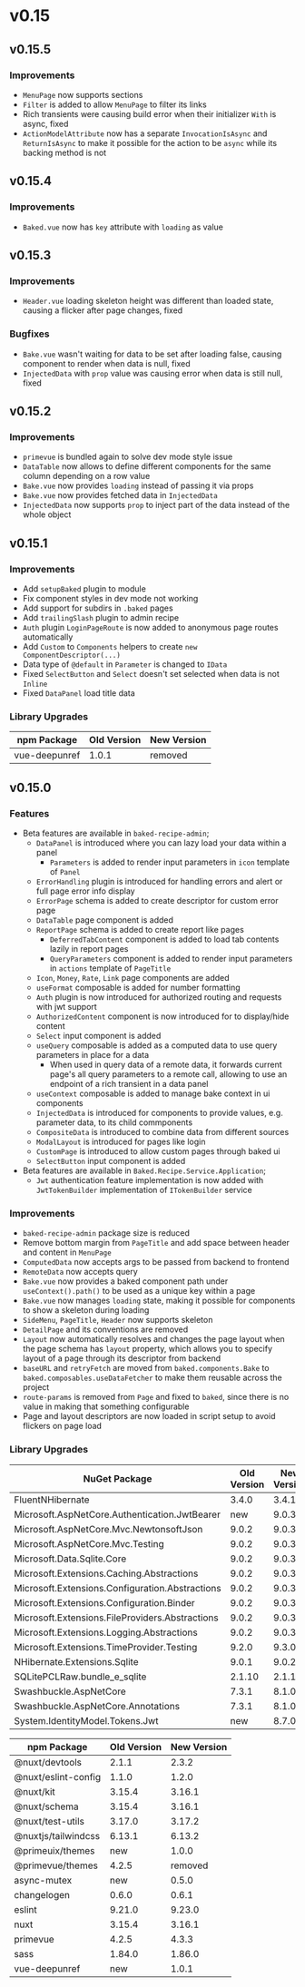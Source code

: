 # v0.15

## v0.15.5

### Improvements

- `MenuPage` now supports sections
- `Filter` is added to allow `MenuPage` to filter its links
- Rich transients were causing build error when their initializer `With` is
  async, fixed
- `ActionModelAttribute` now has a separate `InvocationIsAsync` and
  `ReturnIsAsync` to make it possible for the action to be `async` while its
  backing method is not

## v0.15.4

### Improvements

- `Baked.vue` now has `key` attribute with `loading` as value

## v0.15.3

### Improvements

- `Header.vue` loading skeleton height was different than loaded state, causing
  a flicker after page changes, fixed

### Bugfixes

- `Bake.vue` wasn't waiting for data to be set after loading false, causing
  component to render when data is null, fixed
- `InjectedData` with `prop` value was causing error when data is still null,
  fixed

## v0.15.2

### Improvements

- `primevue` is bundled again to solve dev mode style issue
- `DataTable` now allows to define different components for the same column
  depending on a row value
- `Bake.vue` now provides `loading` instead of passing it via props
- `Bake.vue` now provides fetched data in `InjectedData`
- `InjectedData` now supports `prop` to inject part of the data instead of the
  whole object

## v0.15.1

### Improvements

- Add `setupBaked` plugin to module
- Fix component styles in dev mode not working
- Add support for subdirs in `.baked` pages
- Add `trailingSlash` plugin to admin recipe
- `Auth` plugin `LoginPageRoute` is now added to anonymous page routes
  automatically
- Add `Custom` to `Components` helpers to create `new ComponentDescriptor(...)`
- Data type of `@default` in `Parameter` is changed to `IData`
- Fixed `SelectButton` and `Select` doesn't set selected when data is not
  `Inline`
- Fixed `DataPanel` load title data

### Library Upgrades

| npm Package   | Old Version | New Version |
| ---           | ---         | ---         |
| vue-deepunref | 1.0.1       | removed     |

## v0.15.0

### Features

- Beta features are available in `baked-recipe-admin`;
  - `DataPanel` is introduced where you can lazy load your data within a panel
    - `Parameters` is added to render input parameters in `icon` template of
      `Panel`
  - `ErrorHandling` plugin is introduced for handling errors and alert or full
    page error info display
  - `ErrorPage` schema is added to create descriptor for custom error page
  - `DataTable` page component is added
  - `ReportPage` schema is added to create report like pages
    - `DeferredTabContent` component is added to load tab contents lazily in
      report pages
    - `QueryParameters` component is added to render input parameters in
      `actions` template of `PageTitle`
  - `Icon`, `Money`, `Rate`, `Link` page components are added
  - `useFormat` composable is added for number formatting
  - `Auth` plugin is now introduced for authorized routing and requests with
    jwt support
  - `AuthorizedContent` component is now introduced for to display/hide
    content
  - `Select` input component is added
  - `useQuery` composable is added as a computed data to use query parameters in
    place for a data
    - When used in query data of a remote data, it forwards current page's all
      query parameters to a remote call, allowing to use an endpoint of a rich
      transient in a data panel
  - `useContext` composable is added to manage bake context in ui components
  - `InjectedData` is introduced for components to provide values, e.g.
    parameter data, to its child commponents
  - `CompositeData` is introduced to combine data from different sources
  - `ModalLayout` is introduced for pages like login
  - `CustomPage` is introduced to allow custom pages through baked ui
  - `SelectButton` input component is added
- Beta features are available in `Baked.Recipe.Service.Application`;
  - `Jwt` authentication feature implementation is now added with
    `JwtTokenBuilder` implementation of `ITokenBuilder` service

### Improvements

- `baked-recipe-admin` package size is reduced
- Remove bottom margin from `PageTitle` and add space between header and content
  in `MenuPage`
- `ComputedData` now accepts args to be passed from backend to frontend
- `RemoteData` now accepts query
- `Bake.vue` now provides a baked component path under `useContext().path()` to
  be used as a unique key within a page
- `Bake.vue` now manages `loading` state, making it possible for components to
  show a skeleton during loading
- `SideMenu`, `PageTitle`, `Header` now supports skeleton
- `DetailPage` and its conventions are removed
- `Layout` now automatically resolves and changes the page layout when the page
  schema has `layout` property, which allows you to specify layout of a page
  through its descriptor from backend
- `baseURL` and `retryFetch` are moved from `baked.components.Bake` to
  `baked.composables.useDataFetcher` to make them reusable across the project
- `route-params` is removed from `Page` and fixed to `baked`, since there is no
  value in making that something configurable
- Page and layout descriptors are now loaded in script setup to avoid flickers
  on page load

### Library Upgrades

| NuGet Package                                   | Old Version | New Version |
| ---                                             | ---         | ---         |
| FluentNHibernate                                | 3.4.0       | 3.4.1       |
| Microsoft.AspNetCore.Authentication.JwtBearer   | new         | 9.0.3       |
| Microsoft.AspNetCore.Mvc.NewtonsoftJson         | 9.0.2       | 9.0.3       |
| Microsoft.AspNetCore.Mvc.Testing                | 9.0.2       | 9.0.3       |
| Microsoft.Data.Sqlite.Core                      | 9.0.2       | 9.0.3       |
| Microsoft.Extensions.Caching.Abstractions       | 9.0.2       | 9.0.3       |
| Microsoft.Extensions.Configuration.Abstractions | 9.0.2       | 9.0.3       |
| Microsoft.Extensions.Configuration.Binder       | 9.0.2       | 9.0.3       |
| Microsoft.Extensions.FileProviders.Abstractions | 9.0.2       | 9.0.3       |
| Microsoft.Extensions.Logging.Abstractions       | 9.0.2       | 9.0.3       |
| Microsoft.Extensions.TimeProvider.Testing       | 9.2.0       | 9.3.0       |
| NHibernate.Extensions.Sqlite                    | 9.0.1       | 9.0.2       |
| SQLitePCLRaw.bundle_e_sqlite                    | 2.1.10      | 2.1.11      |
| Swashbuckle.AspNetCore                          | 7.3.1       | 8.1.0       |
| Swashbuckle.AspNetCore.Annotations              | 7.3.1       | 8.1.0       |
| System.IdentityModel.Tokens.Jwt                 | new         | 8.7.0       |

| npm Package                                   | Old Version | New Version |
| ---                                           | ---         | ---         |
| @nuxt/devtools                                | 2.1.1       | 2.3.2       |
| @nuxt/eslint-config                           | 1.1.0       | 1.2.0       |
| @nuxt/kit                                     | 3.15.4      | 3.16.1      |
| @nuxt/schema                                  | 3.15.4      | 3.16.1      |
| @nuxt/test-utils                              | 3.17.0      | 3.17.2      |
| @nuxtjs/tailwindcss                           | 6.13.1      | 6.13.2      |
| @primeuix/themes                              | new         | 1.0.0       |
| @primevue/themes                              | 4.2.5       | removed     |
| async-mutex                                   | new         | 0.5.0       |
| changelogen                                   | 0.6.0       | 0.6.1       |
| eslint                                        | 9.21.0      | 9.23.0      |
| nuxt                                          | 3.15.4      | 3.16.1      |
| primevue                                      | 4.2.5       | 4.3.3       |
| sass                                          | 1.84.0      | 1.86.0      |
| vue-deepunref                                 | new         | 1.0.1       |
